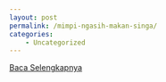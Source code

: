 ```yaml
---
layout: post
permalink: /mimpi-ngasih-makan-singa/
categories:
    - Uncategorized
---
```


[Baca Selengkapnya](/08)